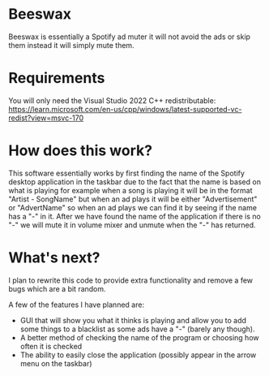 # Beeswax
Beeswax is essentially a Spotify ad muter it will not avoid the ads or skip them instead it will simply mute them.

# Requirements

You will only need the Visual Studio 2022 C++ redistributable:
https://learn.microsoft.com/en-us/cpp/windows/latest-supported-vc-redist?view=msvc-170

# How does this work?

This software essentially works by first finding the name of the Spotify desktop application in the taskbar due to the fact that the name is based on what is playing for example when a song is playing it will be in the format "Artist - SongName" but when an ad plays it will be either "Advertisement" or "AdvertName" so when an ad plays we can find it by seeing if the name has a "-" in it. After we have found the name of the application if there is no "-" we will mute it in volume mixer and unmute when the "-" has returned.

# What's next?

I plan to rewrite this code to provide extra functionality and remove a few bugs which are a bit random.

A few of the features I have planned are:

  - GUI that will show you what it thinks is playing and allow you to add some things to a blacklist as some ads have a "-" (barely any though).
  - A better method of checking the name of the program or choosing how often it is checked
  - The ability to easily close the application (possibly appear in the arrow menu on the taskbar)
